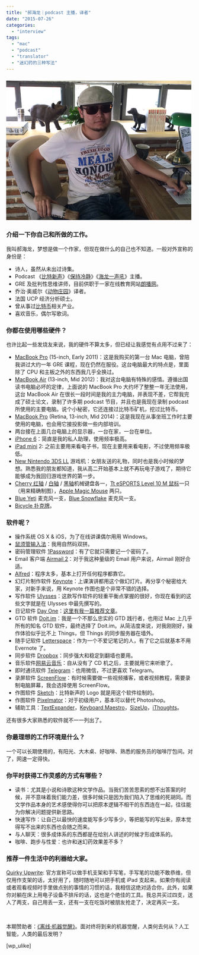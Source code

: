 ```yaml
---
title: "郝海龙｜podcast 主播，译者"
date: "2015-07-26"
categories: 
  - "interview"
tags: 
  - "mac"
  - "podcast"
  - "translator"
  - "迷幻药的三种写法"
---
```


### ![haohailong_web](/images/haohailong_web.jpg)

### 介绍一下你自己和所做的工作。

我叫郝海龙，梦想是做一个作家，但现在做什么的自己也不知道。一般对外宣称的身份是：

- 诗人，虽然从未出过诗集。
- Podcast 《[比特新声](https://itunes.apple.com/cn/podcast/bi-te-xin-sheng/id948011382)》《[保持冷静](https://itunes.apple.com/cn/podcast/bao-chi-leng-jing/id946976542)》《[海龙一声吼](https://itunes.apple.com/cn/podcast/hai-long-yi-sheng-hou/id603056780)》主播。
- GRE 及批判性思维讲师，目前供职于一家在线教育网站[朗播网](https://www.langlib.com/)。
- 乔治·奥威尔《[动物庄园](https://read.douban.com/ebook/954085/)》译者。
- 法国 UCP 经济分析硕士。
- 曾从事过[比特币](https://bitcoin.org/)相关产业。
- 喜欢音乐，偶尔写歌词。

### 你都在使用哪些硬件？

也许比起一些发烧友来说，我的硬件不算太多，但已经让我感觉有点用不过来了：

- [MacBook Pro](https://www.apple.com/cn/macbook-pro/) (15-inch, Early 2011)：这是我购买的第一台 Mac 电脑，曾陪我讲过大约一年 GRE 课程，现在仍然在服役。这台电脑最大的特点是，里面除了 CPU 和主板之外的东西我几乎全换过。
- [MacBook Air](https://www.apple.com/cn/macbook-air/) (13-inch, Mid 2012)：我对这台电脑有特殊的感情。遵循出国读书电脑必坏的定律，上面说的 MacBook Pro 大约坏了整整一年无法使用，这台 MacBook Air 在很长一段时间是我的主力电脑，并表现不差，它帮我完成了硕士论文，录制了许多期 podcast 节目，并且也是我现在录制 podcast 所使用的主要电脑。说个小秘密，它还连接过比特币矿机，挖过比特币。
- [MacBook Pro](https://www.apple.com/cn/macbook-pro/) (Retina, 13-inch, Mid 2014)：这是我现在从事坐班工作时主要使用的电脑，也会用它接投影做一些内部培训。
- 两台接在上面几台电脑上的显示器，一台在家，一台在单位。
- [iPhone 6](https://www.apple.com/cn/iphone-6/)：简直是我的私人助理，使用频率极高。
- [iPad mini](https://www.apple.com/cn/ipad-mini-3/) 2: 之前主要用来看电子书，现在主要用来看电影，不过使用频率极低。
- [New Nintendo 3DS LL](https://zh.wikipedia.org/wiki/%E6%96%B0%E4%BB%BB%E5%A4%A9%E5%A0%823DS) 游戏机：女朋友送的礼物，同时也是我小时候的梦想。熟悉我的朋友都知道，我从高二开始基本上就不再玩电子游戏了，期待它能够成为我回归游戏世界的第一步。
- [Cherry 红轴](https://www.cherry.cn/index.php?m=Product&a=pro_content&id=29) / [白轴](https://baike.baidu.com/view/9531102.htm) / [黑轴](https://www.cherry.cn/index.php?m=Product&a=pro_content&id=25)机械键盘各一，[Tt eSPORTS Level 10 M 鼠标](https://www.ttesports.com.cn/productPage.aspx?p=39&g=ftr)一只（用来精确制图），[Apple Magic Mouse](https://www.apple.com/cn/magicmouse/) 两只。
- [Blue Yeti](https://www.bluemic.com/yeti/) 麦克风一支，[Blue Snowflake](https://www.bluemic.com/snowflake/) 麦克风一支。
- [Bicycle 扑克牌](https://www.amazon.cn/bicycle-%E7%BE%8E%E5%9B%BD%E5%8E%9F%E8%A3%85%E5%8D%95%E8%BD%A6-%E6%89%91%E5%85%8B%E7%89%8C-%E5%88%98%E8%B0%A6%E4%B8%93%E7%94%A8808%E7%BA%A2%E8%89%B2%E6%AC%BE/dp/B0074YH5IK)。

### 软件呢？

- 操作系统 OS X & iOS，为了在线讲课偶尔用用 Windows。
- [鼠须管输入法](https://rime.im/)：我用自然码双拼。
- 密码管理软件 [1Password](https://agilebits.com/onepassword)：有了它就只需要记一个密码了。
- Email 客户端 [Airmail 2](https://airmailapp.com/)：对于我这种量级的 Email 用户来说，Airmail 刚好合适。
- [Alfred](https://www.alfredapp.com/)：程序太多，基本上打开任何程序都靠它。
- 幻灯片制作软件 [Keynote](https://www.apple.com/cn/mac/keynote/)：上课演讲都用这个做幻灯片。再分享个秘密给大家，对新手来说，用 Keynote 作图也是个非常不错的选择。
- 写作软件 [Ulysses](https://www.ulyssesapp.com/)：这款写作软件的轻重平衡点掌握的很好，你现在看到的这些文字就是在 Ulysses 中最先撰写的。
- 日记软件 [Day One](https://dayoneapp.com/)：[这里有我一篇推荐文章](https://shengmingzhiqing.com/blog/Day-One.html/)。
- GTD 软件 [Doit.im](https://doit.im/cn/)：我是一个不那么忠实的 GTD 践行者，也用过 Mac 上几乎所有的知名 GTD 软件，最终选择了 Doit.im。从简洁度来说，对我刚刚好，操作体验似乎比不上 Things，但 Things 的同步服务器在墙外。
- 随手记软件 [Letterspace](https://programmerbird.com/letterspace/)：作为一个不爱记笔记的人，有了它之后就基本不用 Evernote 了。
- 同步软件 [Dropbox](https://www.dropbox.com/)：同步强大和稳定到翻墙也要用。
- 音乐软件[网易云音乐](https://music.163.com/)：自从没有了 CD 机之后，主要就用它来听歌了。
- 即时通讯软件 [Telegram](https://telegram.org/)：也用微信，不过更喜欢 Telegram。
- 录屏软件 [ScreenFlow](https://www.telestream.net/screenflow/overview.htm)：有时候需要做一些视频播客，或者视频教程，需要录制电脑屏幕，我会选择使用 ScreenFlow。
- 作图软件 [Sketch](https://bohemiancoding.com/sketch/)：比特新声的 Logo 就是用这个软件绘制的。
- 作图软件 [Pixelmator](https://www.pixelmator.com/)：对于初级用户，基本可以替代 Photoshop。
- 辅助工具：[TextExpander](https://smilesoftware.com/TextExpander/)，[Keyboard Maestro](https://www.keyboardmaestro.com/)，[SizeUp](https://www.irradiatedsoftware.com/sizeup/)，[iThoughts](https://toketaware.com/ithoughts-ios)。

还有很多大家熟悉的软件就不一一列出了。

### 你最理想的工作环境是什么？

一个可以长期使用的，有阳光、大木桌、好咖啡、熟悉的服务员的咖啡厅包间。对了，网速一定得快。

### 你平时获得工作灵感的方式有哪些？

- 读书：尤其是小说和诗歌这种文学作品。当我们苦苦思索的想不出答案的时候，并不意味着我们能力差，很多时候只是因为我们陷入了思维的死胡同。而文学作品本身的艺术感使得你可以把原本逻辑不相干的东西连在一起，往往能为你解决问题提供新思路。
- 快速写作：让自己以最快的速度能写多少写多少，等把能写的写出来，原本觉得写不出来的东西也会随之而来。
- 与人聊天：很多成体系的东西都是在给别人讲述的时候才形成体系的。
- 咖啡、跑步与性爱：也许和迷幻药效果差不多？

### 推荐一件生活中的利器给大家。

[Quirky Upwrite](https://www.quirky.com/shop/472): 官方宣称可以做手机支架和手写笔，手写笔的功能不敢恭维，但仅用作支架的话，太好用了，随时随地可以把手机或 iPad 支起来。如果你有阅读或者观看视频时手里做点别的事情的习惯的话，我相信这绝对适合你，此外，如果你对躺在床上用电子设备不排斥的话，这也是个绝佳的工具。我总共买过四支，送人了两支，自己用丢一支，还有一支在吃饭时被朋友抢走了，决定再买一支。

 

本期赞助者：[《离线·机器觉醒》](https://www.amazon.cn/%E7%A6%BB%E7%BA%BF%C2%B7%E6%9C%BA%E5%99%A8%E8%A7%89%E9%86%92-%E6%9D%8E%E5%A9%B7/dp/B015R646TW/ref=sr_1_1?ie=UTF8&qid=1444714824&sr=8-1&keywords=%E6%9C%BA%E5%99%A8%E8%A7%89%E9%86%92)。面对终将到来的机器觉醒，人类何去何从？人工智能，人类的最后发明？

\[wp\_ulike\]
